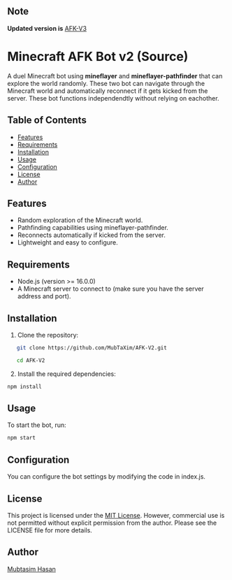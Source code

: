 ## Note
**Updated version is** [AFK-V3](https://github.com/MubTaXim/AFK-V3)


# Minecraft AFK Bot v2 (Source)

A duel Minecraft bot using **mineflayer** and **mineflayer-pathfinder** that can explore the world randomly. These two bot can navigate through the Minecraft world and automatically reconnect if it gets kicked from the server. These bot functions independendtly without relying on eachother.

## Table of Contents

- [Features](#features)
- [Requirements](#requirements)
- [Installation](#installation)
- [Usage](#usage)
- [Configuration](#configuration)
- [License](#license)
- [Author](#author)

## Features

- Random exploration of the Minecraft world.
- Pathfinding capabilities using mineflayer-pathfinder.
- Reconnects automatically if kicked from the server.
- Lightweight and easy to configure.

## Requirements

- Node.js (version >= 16.0.0)
- A Minecraft server to connect to (make sure you have the server address and port).

## Installation

1. Clone the repository:
```bash
   git clone https://github.com/MubTaXim/AFK-V2.git
```
```bash
   cd AFK-V2
```
2. Install the required dependencies:
  ```bash
 npm install
```
## Usage

To start the bot, run:

```bash
npm start
```
## Configuration

You can configure the bot settings by modifying the code in index.js.

## License

This project is licensed under the [MIT License](LICENSE). However, commercial use is not permitted without explicit permission from the author. Please see the LICENSE file for more details.

## Author

[Mubtasim Hasan](https://github.com/MubTaXim)



